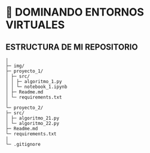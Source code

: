 # 🧪 DOMINANDO ENTORNOS VIRTUALES

## ESTRUCTURA DE MI REPOSITORIO

``` /Entornos Virtuales
│
├─ img/
├─ proyecto_1/
│ ├─ src/
│ │ ├─ algoritmo_1.py
│ │ └─ notebook_1.ipynb
│ ├─ Readme.md
│ └─ requirements.txt
│
└─ proyecto_2/
├─ src/
│ ├─ algoritmo_21.py
│ └─ algoritmo_22.py
├─ Readme.md
└─ requirements.txt
│
└─ .gitignore
